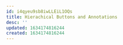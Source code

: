 ```yaml
---
id: i4qyeu9sb8iwLLEiL1OQs
title: Hierachical Buttons and Annotations
desc: ''
updated: 1634174816244
created: 1634174816244
---
```


